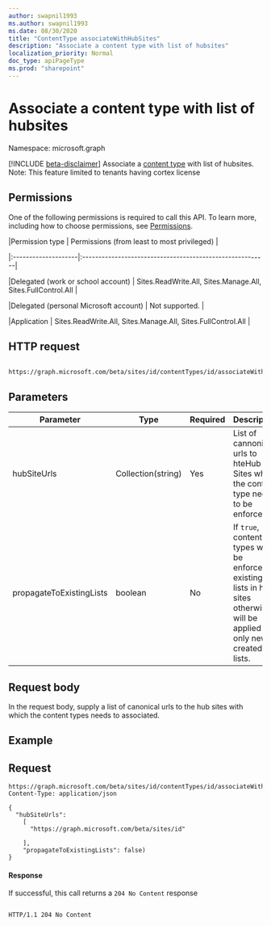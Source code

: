 ```yaml
---
author: swapnil1993
ms.author: swapnil1993
ms.date: 08/30/2020
title: "ContentType associateWithHubSites"
description: "Associate a content type with list of hubsites"
localization_priority: Normal
doc_type: apiPageType
ms.prod: "sharepoint"
---
```


# Associate a content type with list of hubsites

Namespace: microsoft.graph

[!INCLUDE [beta-disclaimer](../../includes/beta-disclaimer.md)]
Associate a [content type][contentType] with list of hubsites.
Note: This feature limited to tenants having cortex license
  

## Permissions  

One of the following permissions is required to call this API. To learn more, including how to choose permissions, see [Permissions](/graph/permissions_reference.md).

  

|Permission type | Permissions (from least to most privileged) |

|:--------------------|:---------------------------------------------------------|

|Delegated (work or school account) | Sites.ReadWrite.All, Sites.Manage.All, Sites.FullControl.All  |

|Delegated (personal Microsoft account) | Not supported. |

|Application | Sites.ReadWrite.All, Sites.Manage.All, Sites.FullControl.All |

  

## HTTP request

```http

https://graph.microsoft.com/beta/sites/id/contentTypes/id/associateWithHubSites
```
## Parameters

|Parameter|Type|Required|Description|
|-|-|-|-|
|hubSiteUrls| Collection(string) | Yes|List of cannonical urls to hteHub Sites where the content type needs to be enforced|
|propagateToExistingLists| boolean | No|If `true`, content types will be enforced to existing lists in hub sites otherwise will be applied to only newly created lists. 


## Request body

In the request body, supply a list of canonical urls to the hub sites with which the content types needs to associated.  

## Example

## Request
```http
https://graph.microsoft.com/beta/sites/id/contentTypes/id/associateWithHubSites
Content-Type: application/json

{
  "hubSiteUrls":
    [
      "https://graph.microsoft.com/beta/sites/id"
      
    ],
    "propagateToExistingLists": false)
}
```



#### Response


<!-- { "blockType": "response" } -->

If successful, this call returns a `204 No Content` response

```http

HTTP/1.1 204 No Content

```

  

[contentType]: ../resources/contentType.md